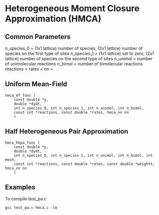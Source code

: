 # Heterogeneous Moment Closure Approximation (HMCA)

## Common Parameters

n_species_0 = (1x1 lattice) number of species, (2x1 lattice) number of species on the first type of sites
n_species_1 = (1x1 lattice) set to zero, (2x1 lattice) number of species on the second type of sites
n_unimol = number of unimolecular reactions
n_bimol = number of bimolecular reactions
reactions = 
rates =
nn =

## Uniform Mean-Field

    hmca_mf_func (
        const double *y,
        double *dydt,
        int n_species_0, int n_species_1, int n_unimol, int n_bimol,
        const int *reactions, const double *rates, hmca_nn nn
        )

## Half Heterogeneous Pair Approximation

    hmca_hhpa_func (
        const double *y,
        double *dydt,
        int n_species_0, int n_species_1, int n_unimol, int n_bimol, int mesh,
        const int *reactions, const double *rates, const double *weights, hmca_nn nn
        )

## Examples

To compile test_pa.c

    gcc test_pa.c hmca.c -lm

